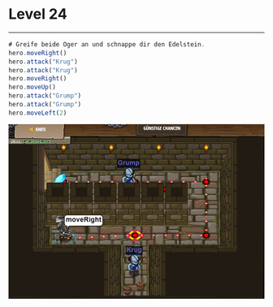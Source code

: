 # Level 24
___

```js
# Greife beide Oger an und schnappe dir den Edelstein.
hero.moveRight()
hero.attack("Krug")
hero.attack("Krug")
hero.moveRight()
hero.moveUp()
hero.attack("Grump")
hero.attack("Grump")
hero.moveLeft(2)
```
<img src="images/level24.png" width= 700 />